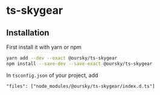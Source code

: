 # ts-skygear

## Installation

First install it with yarn or npm

```sh
yarn add --dev --exact @oursky/ts-skygear
npm install --save-dev --save-exact @oursky/ts-skygear
```

In `tsconfig.json` of your project, add
```
"files": ["node_modules/@oursky/ts-skygear/index.d.ts"]
```
